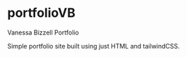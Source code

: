 # portfolioVB
Vanessa Bizzell Portfolio

Simple portfolio site built using just HTML and tailwindCSS. 
